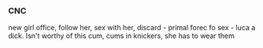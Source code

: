 ### CNC


new girl office, follow her, sex with her, discard - primal forec fo sex - luca a dick. Isn't worthy of this cum, cums in knickers, she has to wear them